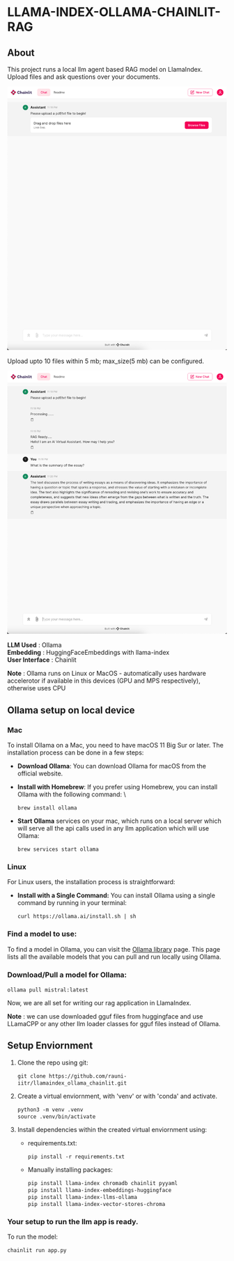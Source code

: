 # LLAMA-INDEX-OLLAMA-CHAINLIT-RAG

## About

This project runs a local llm agent based RAG model on LlamaIndex.\
Upload files and ask questions over your documents.

![image info](./assets/landing.png)

Upload upto 10 files within 5 mb; max_size(5 mb) can be configured.

![image info](./assets/q&a.png)


**LLM Used** : Ollama \
**Embedding** : HuggingFaceEmbeddings with llama-index \
**User Interface** : Chainlit

**Note** : Ollama runs on Linux or MacOS - automatically uses hardware accelerotor if available in this devices (GPU and MPS respectively), otherwise uses CPU

## Ollama setup on local device

### Mac
To install Ollama on a Mac, you need to have macOS 11 Big Sur or later. The installation process can be done in a few steps:
* **Download Ollama**: You can download Ollama for macOS from the official website.

* **Install with Homebrew**: If you prefer using Homebrew, you can install Ollama with the following command: \
    ```shell
    brew install ollama
    ```
* **Start Ollama** services on your mac, which runs on a local server which will serve all the api calls used in any llm application which will use Ollama:
    ```shell
    brew services start ollama
    ```

### Linux
For Linux users, the installation process is straightforward:

* **Install with a Single Command:** You can install Ollama using a single command by running in your terminal:
    ```shell
    curl https://ollama.ai/install.sh | sh
    ```

### Find a model to use: 
To find a model in Ollama, you can visit the [Ollama library](https://ollama.com/library?sort=popular) page. This page lists all the available models that you can pull and run locally using Ollama. 

### Download/Pull a model for Ollama:
```shell
ollama pull mistral:latest
```

Now, we are all set for writing our rag application in LlamaIndex. 

 **Note** : we can use downloaded gguf files from huggingface and use LLamaCPP or any other llm loader classes for gguf files instead of Ollama.

## Setup Enviornment

1. Clone the repo using git:

    ```shell
    git clone https://github.com/rauni-iitr/llamaindex_ollama_chainlit.git
    ```

2. Create a virtual enviornment, with 'venv' or with 'conda' and activate.
    ```shell
    python3 -m venv .venv
    source .venv/bin/activate
    ```
3. Install dependencies within the created virtual enviornment using:

    * requirements.txt:
        ```shell
        pip install -r requirements.txt
        ```
    * Manually installing packages:
        ```shell
        pip install llama-index chromadb chainlit pyyaml
        pip install llama-index-embeddings-huggingface
        pip install llama-index-llms-ollama
        pip install llama-index-vector-stores-chroma
        ```

### Your setup to run the llm app is ready.

To run the model:

```shell
chainlit run app.py
```




